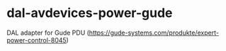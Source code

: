 # dal-avdevices-power-gude
DAL adapter for Gude PDU (https://gude-systems.com/produkte/expert-power-control-8045)
